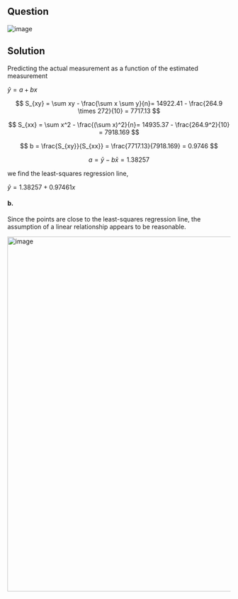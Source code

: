 ## Question

![image](https://github.com/user-attachments/assets/41cd0377-b0d4-4345-9d9f-4d22fa48f94d)

## Solution

Predicting the actual measurement as a function of the estimated measurement

$\hat{y} = a + bx$  

$$
S_{xy} = \sum xy - \frac{\sum x \sum y}{n}= 14922.41 - \frac{264.9 \times 272}{10} = 7717.13
$$

$$
S_{xx} = \sum x^2 - \frac{(\sum x)^2}{n}= 14935.37 - \frac{264.9^2}{10} = 7918.169
$$

$$
b = \frac{S_{xy}}{S_{xx}} = \frac{7717.13}{7918.169} = 0.9746
$$

$$
a = \bar{y} - b\bar{x} = 1.38257
$$

we find the least-squares regression line,

$\hat{y} = 1.38257 + 0.97461x$  


#### b.

Since the points are close to the least-squares regression line, the assumption of a linear relationship appears to be reasonable.

<img width="800" alt="image" src=https://github.com/user-attachments/assets/d610fe41-5851-4cbb-8f62-a1d3b30a9dec/>
